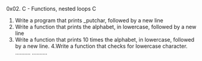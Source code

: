 0x02. C - Functions, nested loops C
1. Write a program that prints _putchar, followed by a new line
2. Write a function that prints the alphabet, in lowercase, followed by a new line
3. Write a function that prints 10 times the alphabet, in lowercase, followed by a new line.
4.Write a function that checks for lowercase character.
..........
..........
